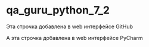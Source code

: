 # qa_guru_python_7_2

Эта строчка добавлена в web интерфейсе GitHub

А эта строчка добавлена в web интерфейсе PyCharm

